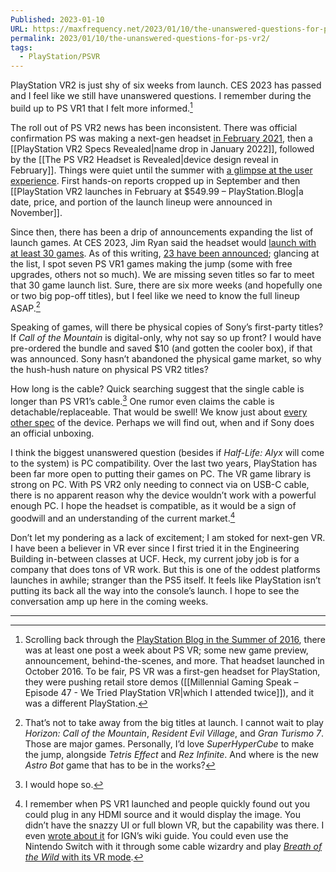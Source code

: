 ```yaml
---
Published: 2023-01-10
URL: https://maxfrequency.net/2023/01/10/the-unanswered-questions-for-ps-vr2/
permalink: 2023/01/10/the-unanswered-questions-for-ps-vr2/
tags:
  - PlayStation/PSVR
---
```

PlayStation VR2 is just shy of six weeks from launch. CES 2023 has passed and I feel like we still have unanswered questions. I remember during the build up to PS VR1 that I felt more informed.[^1]

The roll out of PS VR2 news has been inconsistent. There was official confirmation PS was making a next-gen headset [in February 2021](https://blog.playstation.com/2021/02/23/introducing-the-next-generation-of-vr-on-playstation/), then a [[PlayStation VR2 Specs Revealed|name drop in January 2022]], followed by the [[The PS VR2 Headset is Revealed|device design reveal in February]]. Things were quiet until the summer with [a glimpse at the user experience](https://blog.playstation.com/2022/07/26/early-look-at-the-user-experience-for-playstation-vr2/). First hands-on reports cropped up in September and then [[PlayStation VR2 launches in February at $549.99  – PlayStation.Blog|a date, price, and portion of the launch lineup were announced in November]].

Since then, there has been a drip of announcements expanding the list of launch games. At CES 2023, Jim Ryan said the headset would [launch with at least 30 games](https://venturebeat.com/games/sony-playstation-vr-will-launch-with-at-least-30-titles/). As of this writing, [23 have been announced](https://www.pushsquare.com/guides/all-psvr2-launch-games); glancing at the list, I spot seven PS VR1 games making the jump (some with free upgrades, others not so much). We are missing seven titles so far to meet that 30 game launch list. Sure, there are six more weeks (and hopefully one or two big pop-off titles), but I feel like we need to know the full lineup ASAP.[^2]

Speaking of games, will there be physical copies of Sony’s first-party titles? If *Call of the Mountain* is digital-only, why not say so up front? I would have pre-ordered the bundle and saved $10 (and gotten the cooler box), if that was announced. Sony hasn’t abandoned the physical game market, so why the hush-hush nature on physical PS VR2 titles?

How long is the cable? Quick searching suggest that the single cable is longer than PS VR1’s cable.[^3] One rumor even claims the cable is detachable/replaceable. That would be swell! We know just about [every other spec](https://www.playstation.com/en-us/ps-vr2/ps-vr2-tech-specs/) of the device. Perhaps we will find out, when and if Sony does an official unboxing.

I think the biggest unanswered question (besides if *Half-Life: Alyx* will come to the system) is PC compatibility. Over the last two years, PlayStation has been far more open to putting their games on PC. The VR game library is strong on PC. With PS VR2 only needing to connect via on USB-C cable, there is no apparent reason why the device wouldn’t work with a powerful enough PC. I hope the headset is compatible, as it would be a sign of goodwill and an understanding of the current market.[^4]

Don’t let my pondering as a lack of excitement; I am stoked for next-gen VR. I have been a believer in VR ever since I first tried it in the Engineering Building in-between classes at UCF. Heck, my current joby job is for a company that does tons of VR work. But this is one of the oddest platforms launches in awhile; stranger than the PS5 itself. It feels like PlayStation isn’t putting its back all the way into the console’s launch. I hope to see the conversation amp up here in the coming weeks.

---
[^1]: Scrolling back through the [PlayStation Blog in the Summer of 2016](https://blog.playstation.com/page/47/?s=playstation+VR&orderby=recency&category__in%5B0%5D=251914), there was at least one post a week about PS VR; some new game preview, announcement, behind-the-scenes, and more. That headset launched in October 2016. To be fair, PS VR was a first-gen headset for PlayStation, they were pushing retail store demos ([[Millennial Gaming Speak – Episode 47 - We Tried PlayStation VR|which I attended twice]]), and it was a different PlayStation.
[^2]: That’s not to take away from the big titles at launch. I cannot wait to play *Horizon: Call of the Mountain*, *Resident Evil Village*, and *Gran Turismo 7*. Those are major games. Personally, I’d love *SuperHyperCube* to make the jump, alongside *Tetris Effect* and *Rez Infinite*. And where is the new *Astro Bot* game that has to be in the works?
[^3]: I would hope so.
[^4]: I remember when PS VR1 launched and people quickly found out you could plug in any HDMI source and it would display the image. You didn’t have the snazzy UI or full blown VR, but the capability was there. I even [wrote about it](https://www.ign.com/wikis/playstation-4/How_to_Use_PlayStation_VR_with_Xbox_One) for IGN’s wiki guide. You could even use the Nintendo Switch with it through some cable wizardry and play [*Breath of the Wild* with its VR mode](https://www.youtube.com/watch?v=A6Xg8GPJmqs).